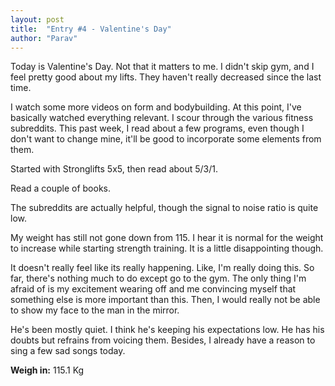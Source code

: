 ```yaml
---
layout: post
title:  "Entry #4 - Valentine's Day"
author: "Parav"
---
```


Today is Valentine's Day. Not that it matters to me. I didn't skip gym, and I feel pretty good about my lifts. They haven't really decreased since the last time. 

I watch some more videos on form and bodybuilding. At this point, I've basically watched everything relevant. I scour through the various fitness subreddits. This past week, I read about a few programs, even though I don't want to change mine, it'll be good to incorporate some elements from them.

Started with Stronglifts 5x5, then read about 5/3/1. 

Read a couple of books.

The subreddits are actually helpful, though the signal to noise ratio is quite low. 

My weight has still not gone down from 115. I hear it is normal for the weight to increase while starting strength training. It is a little disappointing though. 

It doesn't really feel like its really happening. Like, I'm really doing this. So far, there's nothing much to do except go to the gym. The only thing I'm afraid of is my excitement wearing off and me convincing myself that something else is more important than this. Then, I would really not be able to show my face to the man in the mirror.

He's been mostly quiet. I think he's keeping his expectations low. He has his doubts but refrains from voicing them. Besides, I already have a reason to sing a few sad songs today.

**Weigh in:** 115.1 Kg
